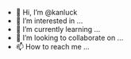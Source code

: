 - 👋 Hi, I’m @kanluck
- 👀 I’m interested in ...
- 🌱 I’m currently learning ...
- 💞️ I’m looking to collaborate on ...
- 📫 How to reach me ...

<!---
kanluck/kanluck is a ✨ special ✨ repository because its `README.md` (this file) appears on your GitHub profile.
You can click the Preview link to take a look at your changes.
--->
